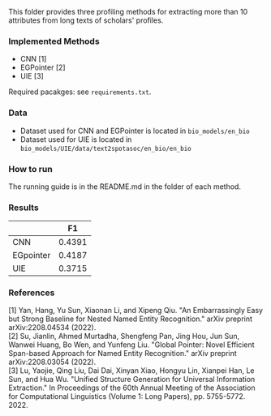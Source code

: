 This folder provides three profiling methods for extracting more than 10 attributes from long texts of scholars' profiles.

### Implemented Methods
- CNN [1]
- EGPointer [2]
- UIE [3]  

Required pacakges: see `requirements.txt`.

### Data
- Dataset used for CNN and EGPointer is located in `bio_models/en_bio`
- Dataset used for UIE is located in `bio_models/UIE/data/text2spotasoc/en_bio/en_bio`

### How to run
The running guide is in the README.md in the folder of each method.

### Results
|       | F1 |
|-------|-------|
| CNN   | 0.4391 |
| EGpointer | 0.4187 |
| UIE   | 0.3715 |

### References
[1] Yan, Hang, Yu Sun, Xiaonan Li, and Xipeng Qiu. "An Embarrassingly Easy but Strong Baseline for Nested Named Entity Recognition." arXiv preprint arXiv:2208.04534 (2022).  
[2] Su, Jianlin, Ahmed Murtadha, Shengfeng Pan, Jing Hou, Jun Sun, Wanwei Huang, Bo Wen, and Yunfeng Liu. "Global Pointer: Novel Efficient Span-based Approach for Named Entity Recognition." arXiv preprint arXiv:2208.03054 (2022).  
[3] Lu, Yaojie, Qing Liu, Dai Dai, Xinyan Xiao, Hongyu Lin, Xianpei Han, Le Sun, and Hua Wu. "Unified Structure Generation for Universal Information Extraction." In Proceedings of the 60th Annual Meeting of the Association for Computational Linguistics (Volume 1: Long Papers), pp. 5755-5772. 2022.
  
